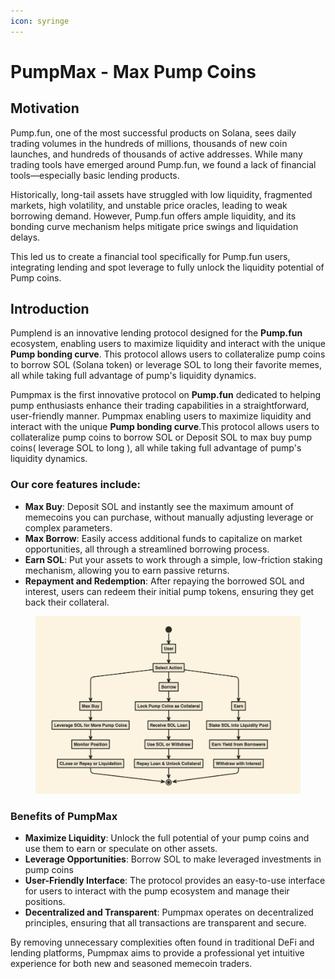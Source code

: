 ```yaml
---
icon: syringe
---
```


# PumpMax - Max Pump Coins

## Motivation

Pump.fun, one of the most successful products on Solana, sees daily trading volumes in the hundreds of millions, thousands of new coin launches, and hundreds of thousands of active addresses. While many trading tools have emerged around Pump.fun, we found a lack of financial tools—especially basic lending products.

Historically, long-tail assets have struggled with low liquidity, fragmented markets, high volatility, and unstable price oracles, leading to weak borrowing demand. However, Pump.fun offers ample liquidity, and its bonding curve mechanism helps mitigate price swings and liquidation delays.

This led us to create a financial tool specifically for Pump.fun users, integrating lending and spot leverage to fully unlock the liquidity potential of Pump coins.

## Introduction

Pumplend is an innovative lending protocol designed for the **Pump.fun** ecosystem, enabling users to maximize liquidity and interact with the unique **Pump bonding curve**. This protocol allows users to collateralize pump coins to borrow SOL (Solana token) or leverage SOL to long their favorite memes, all while taking full advantage of pump's liquidity dynamics.

Pumpmax is the first innovative protocol on **Pump.fun** dedicated to helping pump enthusiasts enhance their trading capabilities in a straightforward, user-friendly manner. Pumpmax enabling users to maximize liquidity and interact with the unique **Pump bonding curve**.This protocol allows users to collateralize pump coins to borrow SOL or Deposit SOL to max buy pump coins( leverage SOL to long ), all while taking full advantage of pump's liquidity dynamics.

### Our core features include:

* **Max Buy**: Deposit SOL and instantly see the maximum amount of memecoins you can purchase, without manually adjusting leverage or complex parameters.
* **Max Borrow**: Easily access additional funds to capitalize on market opportunities, all through a streamlined borrowing process.
* **Earn SOL**: Put your assets to work through a simple, low-friction staking mechanism, allowing you to earn passive returns.
* **Repayment and Redemption**: After repaying the borrowed SOL and interest, users can redeem their initial pump tokens, ensuring they get back their collateral.

<figure><img src=".gitbook/assets/image (1).png" alt=""><figcaption></figcaption></figure>

### Benefits of PumpMax

* **Maximize Liquidity**: Unlock the full potential of your pump coins and use them to earn or speculate on other assets.
* **Leverage Opportunities**: Borrow SOL to make leveraged investments in pump coins
* **User-Friendly Interface**: The protocol provides an easy-to-use interface for users to interact with the pump ecosystem and manage their positions.
* **Decentralized and Transparent**: Pumpmax operates on decentralized principles, ensuring that all transactions are transparent and secure.

By removing unnecessary complexities often found in traditional DeFi and lending platforms, Pumpmax aims to provide a professional yet intuitive experience for both new and seasoned memecoin traders.
